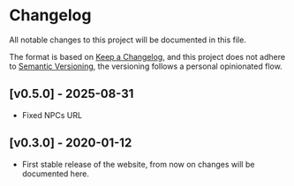 # Changelog

All notable changes to this project will be documented in this file.

The format is based on [Keep a Changelog](https://keepachangelog.com/en/1.0.0/), and this project does not adhere to [Semantic Versioning](https://semver.org/spec/v2.0.0.html), the versioning follows a personal opinionated flow.



## [v0.5.0] - 2025-08-31
* Fixed NPCs URL

## [v0.3.0] - 2020-01-12
* First stable release of the website, from now on changes will be documented here.
